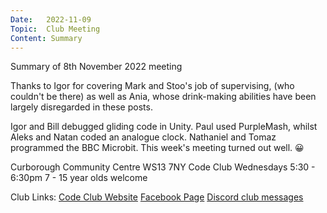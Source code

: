 ```yaml
---
Date:   2022-11-09
Topic:  Club Meeting
Content: Summary
---
```

Summary of 8th November 2022 meeting

Thanks to Igor for covering Mark and Stoo's job of supervising, (who couldn't be there) as well as Ania, whose drink-making abilities have been largely disregarded in these posts.

Igor and Bill debugged gliding code in Unity.
Paul used PurpleMash, whilst Aleks and Natan coded an analogue clock.
Nathaniel and Tomaz programmed the BBC Microbit.
This week's meeting turned out well. 😀

Curborough Community Centre
WS13 7NY
Code Club
Wednesdays 5:30 - 6:30pm
7 - 15 year olds welcome

Club Links:
[Code Club Website](https://lichfield-code-club.github.io/)
[Facebook Page](https://www.facebook.com/LichfieldCoders)
[Discord club messages](https://discord.gg/szz6xGK)
